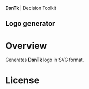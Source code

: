 **DsnTk** | Decision Toolkit

## Logo generator

# Overview

Generates **DsnTk** logo in SVG format.

# License
